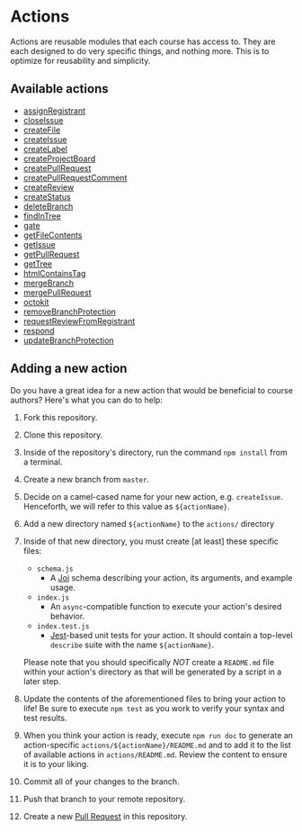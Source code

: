 # Actions

Actions are reusable modules that each course has access to. They are each designed to do very specific things, and nothing more. This is to optimize for reusability and simplicity.

## Available actions

<!-- START_ACTIONS_LIST -->
- [assignRegistrant](./assignRegistrant)
- [closeIssue](./closeIssue)
- [createFile](./createFile)
- [createIssue](./createIssue)
- [createLabel](./createLabel)
- [createProjectBoard](./createProjectBoard)
- [createPullRequest](./createPullRequest)
- [createPullRequestComment](./createPullRequestComment)
- [createReview](./createReview)
- [createStatus](./createStatus)
- [deleteBranch](./deleteBranch)
- [findInTree](./findInTree)
- [gate](./gate)
- [getFileContents](./getFileContents)
- [getIssue](./getIssue)
- [getPullRequest](./getPullRequest)
- [getTree](./getTree)
- [htmlContainsTag](./htmlContainsTag)
- [mergeBranch](./mergeBranch)
- [mergePullRequest](./mergePullRequest)
- [octokit](./octokit)
- [removeBranchProtection](./removeBranchProtection)
- [requestReviewFromRegistrant](./requestReviewFromRegistrant)
- [respond](./respond)
- [updateBranchProtection](./updateBranchProtection)

<!-- END_ACTIONS_LIST -->

## Adding a new action

Do you have a great idea for a new action that would be beneficial to course authors?
Here's what you can do to help:

1. Fork this repository.
2. Clone this repository.
3. Inside of the repository's directory, run the command `npm install` from a terminal.
4. Create a new branch from `master`.
5. Decide on a camel-cased name for your new action, e.g. `createIssue`.
  Henceforth, we will refer to this value as `${actionName}`.
6. Add a new directory named `${actionName}` to the `actions/` directory
7. Inside of that new directory, you must create [at least] these specific files:
    - `schema.js`
        - A [Joi](https://github.com/hapijs/joi) schema describing your action, its arguments, and example usage.
    - `index.js`
        - An `async`-compatible function to execute your action's desired behavior.
    - `index.test.js`
        - [Jest](https://jestjs.io/)-based unit tests for your action.
          It should contain a top-level `describe` suite with the name `${actionName}`.

    Please note that you should specifically _NOT_ create a `README.md` file within your
    action's directory as that will be generated by a script in a later step.

8. Update the contents of the aforementioned files to bring your action to life!
  Be sure to execute `npm test` as you work to verify your syntax and test results.
9. When you think your action is ready, execute `npm run doc` to generate an action-specific `actions/${actionName}/README.md` and to add it to the list of available actions in `actions/README.md`. Review the content to ensure it is to your liking.
10. Commit all of your changes to the branch.
11. Push that branch to your remote repository.
12. Create a new [Pull Request](https://github.com/github/learning-lab-components/pulls) in this repository.
